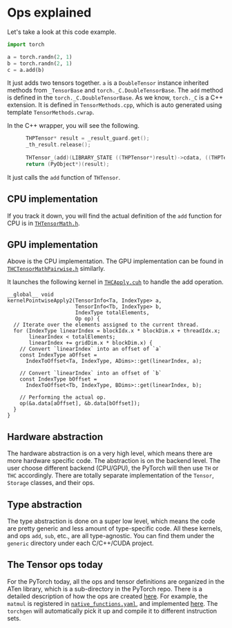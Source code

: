 # Ops explained

Let's take a look at this code example.

```py
import torch

a = torch.randn(2, 1)
b = torch.randn(2, 1)
c = a.add(b)
```

It just adds two tensors together.
`a` is a `DoubleTensor` instance inherited methods from `_TensorBase` and `torch._C.DoubleTensorBase`.
The `add` method is defined in the `torch._C.DoubleTensorBase`.
As we know, `torch._C` is a C++ extension.
It is defined in `TensorMethods.cpp`, which is auto generated using template `TensorMethods.cwrap`.

In the C++ wrapper, you will see the following.

```cpp
      THPTensor* result = _result_guard.get();
      _th_result.release();
      
      THTensor_(add)(LIBRARY_STATE ((THPTensor*)result)->cdata, ((THPTensor*)self)->cdata, THPUtils_(unpackReal)(PyTuple_GET_ITEM(args, 0)));Py_INCREF(result);
      return (PyObject*)(result);
```

It just calls the `add` function of `THTensor`.

## CPU implementation

If you track it down, you will find the actual definition of the `add` function for CPU is in [`THTensorMath.h`](https://github.com/haifeng-jin/pytorch-source/blob/master/torch/lib/TH/generic/THTensorMath.h).


## GPU implementation

Above is the CPU implementation.
The GPU implementation can be found in [`THCTensorMathPairwise.h`](https://github.com/haifeng-jin/pytorch-source/blob/master/torch/lib/THC/generic/THCTensorMathPairwise.h) similarly.

It launches the following kernel in [`THCApply.cuh`](https://github.com/haifeng-jin/pytorch-source/blob/master/torch/lib/THC/THCApply.cuh) to handle the add operation.

```cuda
__global__ void
kernelPointwiseApply2(TensorInfo<Ta, IndexType> a,
                      TensorInfo<Tb, IndexType> b,
                      IndexType totalElements,
                      Op op) {
  // Iterate over the elements assigned to the current thread.
  for (IndexType linearIndex = blockIdx.x * blockDim.x + threadIdx.x;
       linearIndex < totalElements;
       linearIndex += gridDim.x * blockDim.x) {
    // Convert `linearIndex` into an offset of `a`
    const IndexType aOffset =
      IndexToOffset<Ta, IndexType, ADims>::get(linearIndex, a);

    // Convert `linearIndex` into an offset of `b`
    const IndexType bOffset =
      IndexToOffset<Tb, IndexType, BDims>::get(linearIndex, b);

    // Performing the actual op.
    op(&a.data[aOffset], &b.data[bOffset]);
  }
}
```

## Hardware abstraction

The hardware abstraction is on a very high level, which means there are more hardware specific code.
The abstraction is on the backend level.
The user choose different backend (CPU/GPU), the PyTorch will then use `TH` or `THC` accordingly.
There are totally separate implementation of the `Tensor`, `Storage` classes, and their ops.

## Type abstraction

The type abstraction is done on a super low level, which means the code are pretty generic and less amount of type-specific code.
All these kernels, and ops `add`, `sub`, etc., are all type-agnostic.
You can find them under the `generic` directory under each C/C++/CUDA project.

## The Tensor ops today

For the PyTorch today, all the ops and tensor definitions are organized in the ATen library, which is a sub-directory in the PyTorch repo.
There is a detailed description of how the ops are created [here](https://github.com/pytorch/pytorch/blob/v2.6.0/aten/src/ATen/native/README.md).
For example, the `matmul` is registered in [`native_functions.yaml`](https://github.com/pytorch/pytorch/blob/v2.6.0/aten/src/ATen/native/native_functions.yaml#L3775),
and implemented [here](https://github.com/pytorch/pytorch/blob/v2.6.0/aten/src/ATen/native/LinearAlgebra.cpp#L2180).
The `torchgen` will automatically pick it up and compile it to different instruction sets.

